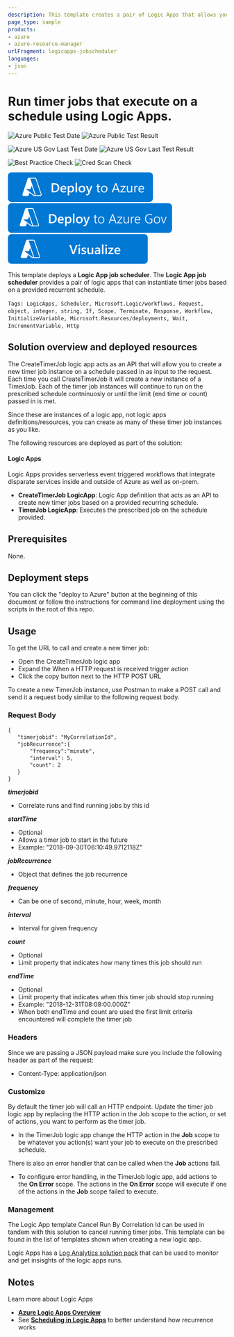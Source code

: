 ```yaml
---
description: This template creates a pair of Logic Apps that allows you to create scheduled timer job instances.
page_type: sample
products:
- azure
- azure-resource-manager
urlFragment: logicapps-jobscheduler
languages:
- json
---
```

# Run timer jobs that execute on a schedule using Logic Apps.

![Azure Public Test Date](https://azurequickstartsservice.blob.core.windows.net/badges/quickstarts/microsoft.logic/logicapps-jobscheduler/PublicLastTestDate.svg)
![Azure Public Test Result](https://azurequickstartsservice.blob.core.windows.net/badges/quickstarts/microsoft.logic/logicapps-jobscheduler/PublicDeployment.svg)

![Azure US Gov Last Test Date](https://azurequickstartsservice.blob.core.windows.net/badges/quickstarts/microsoft.logic/logicapps-jobscheduler/FairfaxLastTestDate.svg)
![Azure US Gov Last Test Result](https://azurequickstartsservice.blob.core.windows.net/badges/quickstarts/microsoft.logic/logicapps-jobscheduler/FairfaxDeployment.svg)

![Best Practice Check](https://azurequickstartsservice.blob.core.windows.net/badges/quickstarts/microsoft.logic/logicapps-jobscheduler/BestPracticeResult.svg)
![Cred Scan Check](https://azurequickstartsservice.blob.core.windows.net/badges/quickstarts/microsoft.logic/logicapps-jobscheduler/CredScanResult.svg)

[![Deploy To Azure](https://raw.githubusercontent.com/Azure/azure-quickstart-templates/master/1-CONTRIBUTION-GUIDE/images/deploytoazure.svg?sanitize=true)](https://portal.azure.com/#create/Microsoft.Template/uri/https%3A%2F%2Fraw.githubusercontent.com%2FAzure%2Fazure-quickstart-templates%2Fmaster%2Fquickstarts%2Fmicrosoft.logic%2Flogicapps-jobscheduler%2Fazuredeploy.json)
[![Deploy To Azure US Gov](https://raw.githubusercontent.com/Azure/azure-quickstart-templates/master/1-CONTRIBUTION-GUIDE/images/deploytoazuregov.svg?sanitize=true)](https://portal.azure.us/#create/Microsoft.Template/uri/https%3A%2F%2Fraw.githubusercontent.com%2FAzure%2Fazure-quickstart-templates%2Fmaster%2Fquickstarts%2Fmicrosoft.logic%2Flogicapps-jobscheduler%2Fazuredeploy.json)
[![Visualize](https://raw.githubusercontent.com/Azure/azure-quickstart-templates/master/1-CONTRIBUTION-GUIDE/images/visualizebutton.svg?sanitize=true)](http://armviz.io/#/?load=https%3A%2F%2Fraw.githubusercontent.com%2FAzure%2Fazure-quickstart-templates%2Fmaster%2Fquickstarts%2Fmicrosoft.logic%2Flogicapps-jobscheduler%2Fazuredeploy.json)

This template deploys a **Logic App job scheduler**. The **Logic App job scheduler** provides a pair of logic apps that can instantiate timer jobs based on a provided recurrent schedule.

`Tags: LogicApps, Scheduler, Microsoft.Logic/workflows, Request, object, integer, string, If, Scope, Terminate, Response, Workflow, InitializeVariable, Microsoft.Resources/deployments, Wait, IncrementVariable, Http`

## Solution overview and deployed resources

The CreateTimerJob logic app acts as an API that will allow you to create a new timer job instance on a schedule passed in as input to the request. Each time you call CreateTimerJob it will create a new instance of a TimerJob. Each of the timer job instances will continue to run on the prescribed schedule contninuosly or until the limit (end time or count) passed in is met.

Since these are instances of a logic app, not logic apps definitions/resources, you can create as many of these timer job instances as you like.

The following resources are deployed as part of the solution:

#### Logic Apps

Logic Apps provides serverless event triggered workflows that integrate disparate services inside and outside of Azure as well as on-prem.

+ **CreateTimerJob LogicApp**: Logic App definition that acts as an API to create new timer jobs based on a provided recurring schedule.
+ **TimerJob LogicApp**: Executes the prescribed job on the schedule provided.

## Prerequisites

None.

## Deployment steps

You can click the "deploy to Azure" button at the beginning of this document or follow the instructions for command line deployment using the scripts in the root of this repo.

## Usage

To get the URL to call and create a new timer job:

+ Open the CreateTimerJob logic app
+ Expand the When a HTTP request is received trigger action
+ Click the copy button next to the HTTP POST URL

To create a new TimerJob instance, use Postman to make a POST call and send it a request body similar to the following request body.

### Request Body

```
{
   "timerjobid": "MyCorrelationId",
   "jobRecurrence":{
       "frequency":"minute",
       "interval": 5,
       "count": 2
   }
}
```

***timerjobid***

+ Correlate runs and find running jobs by this id

***startTime***

+ Optional
+ Allows a timer job to start in the future
+ Example: "2018-09-30T06:10:49.9712118Z"

***jobRecurrence***

+ Object that defines the job recurrence

***frequency***

+ Can be one of second, minute, hour, week, month

***interval***

+ Interval for given frequency

***count***

+ Optional
+ Limit property that indicates how many times this job should run

***endTime***

+ Optional
+ Limit property that indicates when this timer job should stop running
+ Example: "2018-12-31T08:08:00.000Z"
+ When both endTime and count are used the first limit criteria encountered will complete the timer job

### Headers
Since we are passing a JSON payload make sure you include the following header as part of the request:

+ Content-Type: application/json

### Customize
By default the timer job will call an HTTP endpoint. Update the timer job logic app by replacing the HTTP action in the Job scope to the action, or set of actions, you want to perform as the timer job.

+ In the TimerJob logic app change the HTTP action in the **Job** scope to be whatever you action(s) want your job to execute on the prescribed schedule.

There is also an error handler that can be called when the **Job** actions fail.

+ To configure error handling, in the TimerJob logic app, add actions to the **On Error** scope. The actions in the **On Error** scope will execute if one of the actions in the **Job** scope failed to execute.

### Management

The Logic App template Cancel Run By Correlation Id can be used in tandem with this solution to cancel running timer jobs. This template can be found in the list of templates shown when creating a new logic app.

Logic Apps has a [Log Analytics solution pack](https://learn.microsoft.com/azure/logic-apps/logic-apps-monitor-your-logic-apps-oms) that can be used to monitor and get insisghts of the logic apps runs.

## Notes

Learn more about Logic Apps

+ **[Azure Logic Apps Overview](https://learn.microsoft.com/azure/logic-apps/logic-apps-overview)**
+ See **[Scheduling in Logic Apps](https://learn.microsoft.com/azure/connectors/connectors-native-recurrence#trigger-details)** to better understand how recurrence works

